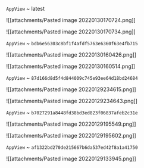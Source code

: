 `AppView` ~ latest

![[attachments/Pasted image 20220130170724.png]]

![[attachments/Pasted image 20220130170734.png]]

`AppView` ~ `bdb6e56303c8bf1f4afdf5763e6360f63e4fb715`

![[attachments/Pasted image 20220130160426.png]]

![[attachments/Pasted image 20220130160514.png]]

`AppView` ~ `87d166d8d5f4d844009c745e93ee64d18bd24684`

![[attachments/Pasted image 20220129234615.png]]

![[attachments/Pasted image 20220129234643.png]]

`AppView` ~ `b7027291a8448fd38bd3ed823f06837afeb2c31e`

![[attachments/Pasted image 20220129195549.png]]

![[attachments/Pasted image 20220129195602.png]]

`AppView` ~ `af1322bd270de215667b6da537ed42f8a1a41750`

![[attachments/Pasted image 20220129133945.png]]